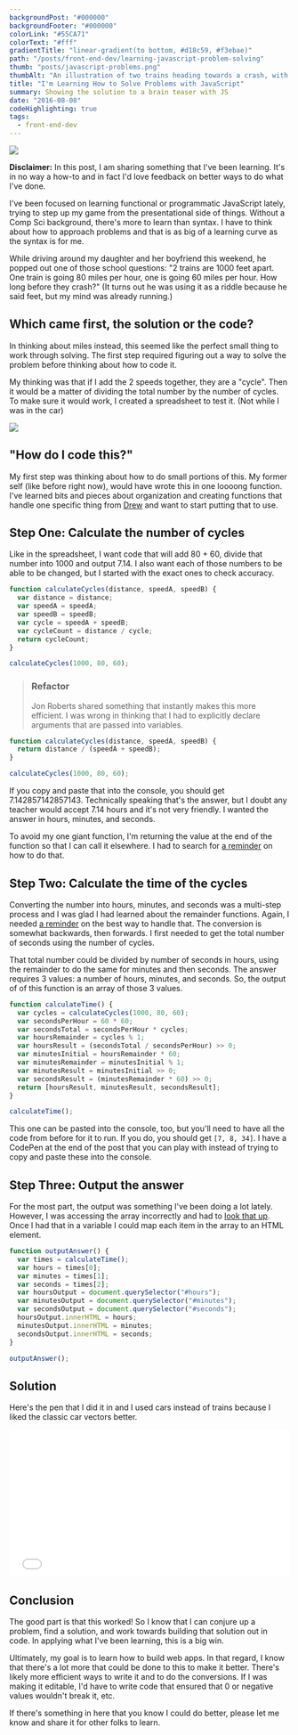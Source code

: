 ```yaml
---
backgroundPost: "#000000"
backgroundFooter: "#000000"
colorLink: "#55CA71"
colorText: "#fff"
gradientTitle: "linear-gradient(to bottom, #d18c59, #f3ebae)"
path: "/posts/front-end-dev/learning-javascript-problem-solving"
thumb: "posts/javascript-problems.png"
thumbAlt: "An illustration of two trains heading towards a crash, with a city skyline in the background, in the style of a comic book, viewed from a dynamic perspective --v 5 --ar 3:2"
title: "I'm Learning How to Solve Problems with JavaScript"
summary: Showing the solution to a brain teaser with JS
date: "2016-08-08"
codeHighlighting: true
tags:
  - front-end-dev
---
```


![](/posts/front-end-dev/learning-javascript-problem-solving/crash-js.svg)

<div class="row ov">

<div class="cell cell--s">

**Disclaimer:** In this post, I am sharing something that I've been learning. It's in no way a how-to and in fact I'd love feedback on better ways to do what I've done.

I've been focused on learning functional or programmatic JavaScript lately, trying to step up my game from the presentational side of things. Without a Comp Sci background, there's more to learn than syntax. I have to think about how to approach problems and that is as big of a learning curve as the syntax is for me.

While driving around my daughter and her boyfriend this weekend, he popped out one of those school questions: "2 trains are 1000 feet apart. One train is going 80 miles per hour, one is going 60 miles per hour. How long before they crash?" (It turns out he was using it as a riddle because he said feet, but my mind was already running.)

## Which came first, the solution or the code?

In thinking about miles instead, this seemed like the perfect small thing to work through solving. The first step required figuring out a way to solve the problem before thinking about how to code it.

My thinking was that if I add the 2 speeds together, they are a "cycle". Then it would be a matter of dividing the total number by the number of cycles. To make sure it would work, I created a spreadsheet to test it. (Not while I was in the car)

![](/posts/front-end-dev/learning-javascript-problem-solving/spreadsheet.png)

## "How do I code this?"

My first step was thinking about how to do small portions of this. My former self (like before right now), would have wrote this in one loooong function. I've learned bits and pieces about organization and creating functions that handle one specific thing from [Drew](http://drewbarontini.com) and want to start putting that to use.

## Step One: Calculate the number of cycles

Like in the spreadsheet, I want code that will add 80 + 60, divide that number into 1000 and output 7.14\. I also want each of those numbers to be able to be changed, but I started with the exact ones to check accuracy.

```javascript
function calculateCycles(distance, speedA, speedB) {
  var distance = distance;
  var speedA = speedA;
  var speedB = speedB;
  var cycle = speedA + speedB;
  var cycleCount = distance / cycle;
  return cycleCount;
}

calculateCycles(1000, 80, 60);
```

> ### Refactor
>
> Jon Roberts shared something that instantly makes this more efficient. I was wrong in thinking that I had to explicitly declare arguments that are passed into variables.

```javascript
function calculateCycles(distance, speedA, speedB) {
  return distance / (speedA + speedB);
}

calculateCycles(1000, 80, 60);
```

If you copy and paste that into the console, you should get 7.142857142857143\. Technically speaking that's the answer, but I doubt any teacher would accept 7.14 hours and it's not very friendly. I wanted the answer in hours, minutes, and seconds.

To avoid my one giant function, I'm returning the value at the end of the function so that I can call it elsewhere. I had to search for [a reminder](http://stackoverflow.com/questions/19674992/javascript-using-a-return-value-in-another-function) on how to do that.

## Step Two: Calculate the time of the cycles

Converting the number into hours, minutes, and seconds was a multi-step process and I was glad I had learned about the remainder functions. Again, I needed [a reminder](http://stackoverflow.com/questions/4228356/integer-division-in-javascript) on the best way to handle that. The conversion is somewhat backwards, then forwards. I first needed to get the total number of seconds using the number of cycles.

That total number could be divided by number of seconds in hours, using the remainder to do the same for minutes and then seconds. The answer requires 3 values: a number of hours, minutes, and seconds. So, the output of of this function is an array of those 3 values.

```javascript
function calculateTime() {
  var cycles = calculateCycles(1000, 80, 60);
  var secondsPerHour = 60 * 60;
  var secondsTotal = secondsPerHour * cycles;
  var hoursRemainder = cycles % 1;
  var hoursResult = (secondsTotal / secondsPerHour) >> 0;
  var minutesInitial = hoursRemainder * 60;
  var minutesRemainder = minutesInitial % 1;
  var minutesResult = minutesInitial >> 0;
  var secondsResult = (minutesRemainder * 60) >> 0;
  return [hoursResult, minutesResult, secondsResult];
}

calculateTime();
```

This one can be pasted into the console, too, but you'll need to have all the code from before for it to run. If you do, you should get `[7, 8, 34]`. I have a CodePen at the end of the post that you can play with instead of trying to copy and paste these into the console.

## Step Three: Output the answer

For the most part, the output was something I've been doing a lot lately. However, I was accessing the array incorrectly and had to <a href="">look that up</a>. Once I had that in a variable I could map each item in the array to an HTML element.

```javascript
function outputAnswer() {
  var times = calculateTime();
  var hours = times[0];
  var minutes = times[1];
  var seconds = times[2];
  var hoursOutput = document.querySelector("#hours");
  var minutesOutput = document.querySelector("#minutes");
  var secondsOutput = document.querySelector("#seconds");
  hoursOutput.innerHTML = hours;
  minutesOutput.innerHTML = minutes;
  secondsOutput.innerHTML = seconds;
}

outputAnswer();
```

## Solution

Here's the pen that I did it in and I used cars instead of trains because I liked the classic car vectors better.

<div class="cp_embed_wrapper"><iframe id="cp_embed_OXaWqP" src="//codepen.io/dandenney/embed/OXaWqP?height=265&amp;theme-id=0&amp;slug-hash=OXaWqP&amp;default-tab=js%2Cresult&amp;user=dandenney&amp;embed-version=2" scrolling="no" frameborder="0" height="265" allowtransparency="true" allowfullscreen="true" allowpaymentrequest="true" name="CodePen Embed" title="CodePen Embed 1" class="cp_embed_iframe " style="width: 100%; overflow: hidden;"></iframe></div>

## Conclusion

The good part is that this worked! So I know that I can conjure up a problem, find a solution, and work towards building that solution out in code. In applying what I've been learning, this is a big win.

Ultimately, my goal is to learn how to build web apps. In that regard, I know that there's a lot more that could be done to this to make it better. There's likely more efficient ways to write it and to do the conversions. If I was making it editable, I'd have to write code that ensured that 0 or negative values wouldn't break it, etc.

If there's something in here that you know I could do better, please let me know and share it for other folks to learn.

</div>

</div>
